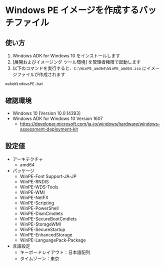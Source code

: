 Windows PE イメージを作成するバッチファイル
===

## 使い方
1. Windows ADK for Windows 10 をインストールします
2. [展開およびイメージング ツール環境] を管理者権限で起動します
3. 以下のコマンドを実行すると、``C:\WinPE_amd64\WinPE_amd64.iso`` にイメージファイルが作成されます
```bat
makeWindowsPE.bat
```

## 確認環境
* Windows 10 [Version 10.0.14393]
* Windows ADK for Windows 10 Version 1607
  * https://developer.microsoft.com/ja-jp/windows/hardware/windows-assessment-deployment-kit

## 設定値
* アーキテクチャ
  * amd64
* パッケージ
  * WinPE-Font Support-JA-JP
  * WinPE-RNDIS
  * WinPE-WDS-Tools
  * WinPE-WMI
  * WinPE-NetFX
  * WinPE-Scripting
  * WinPE-PowerShell
  * WinPE-DismCmdlets
  * WinPE-SecureBootCmdlets
  * WinPE-StorageWMI
  * WinPE-SecureStartup
  * WinPE-EnhancedStorage
  * WinPE-LanguagePack-Package
* 言語設定
  * キーボードレイアウト：日本語配列
  * タイムゾーン：東京
